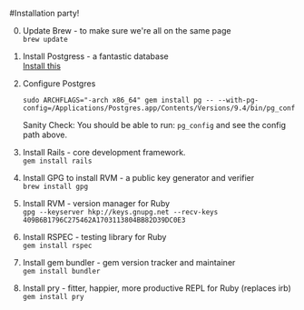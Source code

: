 #Installation party!

0.  Update Brew - to make sure we're all on the same page<br>
	`brew update`

0.  Install Postgress - a fantastic database<br>
	[Install this](https://github.com/PostgresApp/PostgresApp/releases/download/9.4.4.1/Postgres-9.4.4.1.zip)

0. Configure Postgres<br>
    ```
    sudo ARCHFLAGS="-arch x86_64" gem install pg -- --with-pg-config=/Applications/Postgres.app/Contents/Versions/9.4/bin/pg_config
    ```
    Sanity Check: You should be able to run: `pg_config` and see the config path above.

0.  Install Rails - core development framework.<br>
	`gem install rails`

1.  Install GPG to install RVM - a public key generator and verifier<br>
	`brew install gpg`  
	

2. Install RVM - version manager for Ruby<br>
	`gpg --keyserver hkp://keys.gnupg.net --recv-keys 409B6B1796C275462A1703113804BB82D39DC0E3`  
	

3.  Install RSPEC - testing library for Ruby<br>
	`gem install rspec`  
	
	
4. Install gem bundler - gem version tracker and maintainer<br>
	`gem install bundler`

5. Install pry - fitter, happier, more productive REPL for Ruby (replaces irb)<br>
	`gem install pry`
